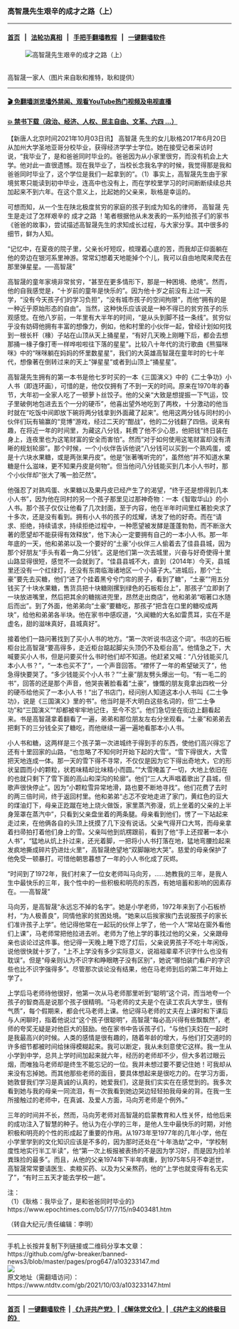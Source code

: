 ### 高智晟先生艰辛的成才之路（上）
------------------------

#### [首页](https://github.com/gfw-breaker/banned-news3/blob/master/README.md) &nbsp;&nbsp;|&nbsp;&nbsp; [法轮功真相](https://github.com/begood0513/basic/blob/master/README.md)  &nbsp;&nbsp;|&nbsp;&nbsp; [手把手翻墙教程](https://github.com/gfw-breaker/guides/wiki)  &nbsp;&nbsp;|&nbsp;&nbsp; [一键翻墙软件](https://github.com/gfw-breaker/nogfw/blob/master/README.md)  



<div><div class="featured_image">
 <figure>
  <img alt="高智晟先生艰辛的成才之路（上）" src="https://i.ntdtv.com/assets/uploads/2021/10/2021-10-03_142733-800x450.jpg"/>
 </figure><br/>
 <span class="caption">
  高智晟一家人（图片来自耿和推特，耿和提供）
 </span>
</div>
</div><hr/>

#### [ 🎬  免翻墙浏览墙外禁闻、观看YouTube热门视频及电视直播](https://github.com/gfw-breaker/HelloWorld)

#### [ 💥  禁书下载（政治、经济、人权、民主自由、文革、六四 ...）](https://github.com/gfw-breaker/books/blob/master/README.md)

<div><div class="post_content" itemprop="articleBody">
 <p>
  【新唐人北京时间2021年10月03日讯】
  <ok href="https://www.ntdtv.com/gb/高智晟.htm">
   高智晟
  </ok>
  先生的女儿耿格2017年6月20日从加州大学圣地亚哥分校毕业，获得经济学学士学位。她在接受记者采访时说，“我毕业了，是和爸爸同时毕业的。爸爸因为从小家里很穷，而没有机会上大学。他对此一直很遗憾。现在我毕业了，当校长念我名字的时候，我觉得那是我和爸爸同时毕业了，这个学位是我们一起拿到的”。（1）事实上，高智晟先生由于家境贫寒只能读到初中毕业，连高中也没有上，而在学校里学习的时间断断续续总共加起来不到六年。在这个意义上，比起她的父亲来，耿格是幸运的。
 </p>
 <p>
  可想而知，从一个生在陕北极度贫穷的家庭的孩子到成为知名的律师，
  <ok href="https://www.ntdtv.com/gb/高智晟.htm">
   高智晟
  </ok>
  先生是走过了怎样艰辛的
  <ok href="https://www.ntdtv.com/gb/成才之路.htm">
   成才之路
  </ok>
  ！笔者根据他从未发表的一系列给孩子们的家书《爸爸的故事》，尝试描述高智晟先生的求知成长过程，与大家分享。其中很多的细节，鲜为人知。
 </p>
 <p>
  “记忆中，在夏夜的院子里，父亲长吁短叹，梳理着心底的苦，而我却正仰面躺在他的旁边在银河系里神游。常常幻想着天地能掉个个儿，我可以自由地爬来爬去在那里弹星星。──高智晟”
 </p>
 <p>
  高智晟的童年家境非常贫穷，“甚至在更多情形下，那是一种困境、绝境”。然而，他的自我感觉是，“十岁前的童年是快乐的”。因为他十岁之前没有上过一天学，“没有今天孩子们的学习负担”，“没有城市孩子的空间拘限”，而他“拥有的是一种近乎原始形态的自由”。当然，这种快乐应该说是一种不得已的贫穷孩子的乐观感觉。在他八岁前，一年里有大半年的时间，“是从头到脚不挂一条线”。贫穷似乎没有妨碍他拥有丰富的想像力，例如，他和村里的小伙伴一起，曾经计划如何找到一根长杆（椽）子站在山顶从天上捅星星，“有好几天晚上刚睡下后，都会去想那捅一椽子像打枣一样哗啦啦往下落的星星”。比较八十年代的流行歌曲《熊猫咪咪》中的“咪咪躺在妈妈的怀里数星星”，我们的大英雄高智晟在童年时的七十年代，想像著在倒转过来的天上“弹星星”或者到山顶上“捅星星”。
 </p>
 <p>
  高智晟先生拥有的第一本书是他七岁时买的一本《三国演义》中的《二士争功》小人书（即连环画），可惜的是，他仅仅拥有了不到一天的时间。原来在1970年的春节，大年初一全家人吃了一顿萝卜丝饺子。他的父亲“大致是想提振一下气运，饺子里破例地包进去五个一分的硬币”，他喜出望外地吃到了两枚，十分激动的他当时就在“吃饭中间即放下碗将两分钱拿到外面藏了起来”。他用这两分钱与同村的小伙伴们玩有输赢的“竞博”游戏，经过二天的“酣战”，他的二分钱翻了四倍。说来有趣，在将近一年的时间里，为藏这八分钱，耗费了他不少心思，他把钱“终日装在身上，连夜里也为这笔财富的安全而害怕”。然而“对于如何使用这笔财富却没有清晰的规划轮廓”。那个时候，一个小伙伴告诉他说“八分钱可以买到一个熟鸡蛋，或是十六块水果糖，或是两张果丹皮”。他是“张著嘴听完的”，虽然他“并不知道水果糖是什么滋味，更不知果丹皮是何物”。但当他问八分钱能买到几本小人书时，那个小伙伴却“张大了嘴一脸茫然”。
 </p>
 <p>
  他强忍了对熟鸡蛋、水果糖以及果丹皮已经产生了的渴望，“终于还是想得到几本小人书”，因为他在同村的另一个孩子那里见过那神奇物：一本《智取华山》的小人书。那个孩子仅仅让他看了几次封面，至于内容，他在半年时间里红著脸央求了十多次，还是没有看到。拥有小人书的孩子的炫耀，诱发了他的好奇。而在“请求、拒绝，持续请求，持续拒绝过程中，一种愿望被发酵是蓬蓬勃勃，而不断涨大著的愿望却不能获得有效释放”，他下决心一定要拥有自己的一本小人书。那一年年底的一天，他和弟弟以及一个要好的“土豪”小伙伴三人偷着去了佳县县城，因为那个好朋友“手头有着一角二分钱”。这是他们第一次去城里，兴奋与好奇使得十里山路显得很短，感觉不一会就到了。“佳县县城不大，直到（2014年）今天，县城里还没有一个红绿灯，还没有东南临海诸地区一个小镇子大。”进城后，那个“土豪”要先去买糖，他们“进了个挂着黑兮兮门帘的房子，看到了糖”，“土豪”“用五分钱买了十块水果糖，售货员把十块糖刚摞到绿色的石板柜台上”，那孩子“立即剥了一块放进嘴里，然后把其余的糖揣进兜里，昂然走出商店”，他和弟弟“咽著口水随后而出”。到了外面，他弟弟向“土豪”要糖吃，那孩子“把含在口里的糖咬成两块”，给他和弟弟各半块。他在家书中感叹道，“久闻糖的大名如雷贯耳，实在不是虚名，甜的滋味真好，县城真好”。
 </p>
 <p>
  接着他们一路问著找到了买小人书的地方。“第一次听说书店这个词”。书店的石板柜台比高智晟“要高得多，走近柜台踮起脚尖头顶仍不及柜台高”。他情急之下，大喊要买小人书，但是问要买什么书时他们却不知道。他赶紧又喊：“八分钱能买几本小人书？”，“一本也买不了”，一个声音回答。“襟怀了一年的希望破灭了”，他急得快要哭了。“多少钱能买个小人书？”“土豪”朋友劈头爆出一句。“有一毛二的书”，回答的还是那个声音，他哭丧著脸看着“土豪”，慷慨的朋友竟拿出四枚一分的硬币给他买了一本小人书！“出了书店门，经问别人知道这本小人书叫《二士争功》，说是《三国演义》里的书”。他当时是不大明白这些名词的，但“二士争功”和“三国演义”“却都被牢牢地记住，至今不忘”。他们急切坐在街边上翻看起来。书是高智晟拿着翻看了一遍，弟弟和那位朋友左右分坐观看。“土豪”和弟弟去把剩下的三分钱全买了糖吃，而他继续一遍一遍地看那本小人书。
 </p>
 <p>
  小人书和糖，这两样是三个孩子第一次进城终于得到手的东西，使他们高兴得忘了还有十里回家的山路，“也忽略了不知何时开始下起的大雪”。“雪下得很大，大雪把天地连成一体。那一天的雪下得不寻常，不仅仅是因为它下得出奇地大，它的形状呈圆而小的颗粒，状若味精却比味精小而圆。”“大雪掩盖了一切，大地上依旧在的也就只剩下了雪下面的高山和深沟的轮廓”。他们“三人大声唱着歌出了县城，但歌声很快停止”。因为“小颗粒雪异常地滑，路也要不断地寻找”。他们花费了去时的两三倍时间，终于返回村里。他和弟弟“忐忑不安地走进了家门，黄红色的豆大的煤油灯下，母亲正趷蹴在地上烧火做饭，家里蒸汽弥漫，炕上坐着的父亲的上半身笼罩在蒸汽中”，只看到父亲盘坐着的两条腿。母亲看到他们，愣了一下站起来走过来，在他俩各自的头顶上抚摸了几下没有说话。父亲气得开口大骂，而母亲拿着扫帚拍打着他们身上的雪。父亲叫他到炕楞跟前，看到了他“手上还捏著一本小人书”，“猛地从炕上扑过来，还光着脚，一把将小人书打落在地，猛地弯腰捡起来发疯地撕成碎片扔进灶火里”，高智晟绝望地“双脚蹦地大哭”。慈爱的母亲保护了他免受一顿暴打。可惜他朝思暮想了一年的小人书化成了灰烬。
 </p>
 <p>
  “时间到了1972年，我们村来了一位女老师叫马向芳，……她教我的三年，是我人生中最快乐的三年，我个性中的一些积极和明亮的东西，有她培蓄和影响的因素存在。──高智晟”
 </p>
 <p>
  马向芳，是高智晟“永远忘不掉的名字”。她是小学老师，1972年来到了小石板桥村，“为人极善良”，同情他家的贫困处境。“她来以后挨家挨门去说服孩子的家长们准许孩子上学”。他记得他常在一起玩的伙伴上学了，他一个人“常站在窗外看他们上课”，马老师常把他拉进去听。老师为了他上学的事找过他的父亲，父亲跟母亲也谈论过这件事。他记得一天晚上睡下熄了灯后，父亲说男孩子不吃十年闲饭，说他很快就十岁了，“上不上学没有多少实际意义，说祖祖辈辈不识字什么也没有耽误”。但是“母亲则认为不识字和睁眼瞎子没有区别”，她说“哪怕装门看户的字识些也比不识字强得多”。尽管那次谈论没有结果，他在马老师到后的第二年开始上学了。
 </p>
 <p>
  上学后马老师待他很好，他第一次从马老师那里听到“聪明”这个词，而当地夸一个孩子的智商高是说那个孩子很精明。“马老师的丈夫是个在读工农兵大学生，很有气质”，每个假期来，都会代马老师上课。他记得马老师的丈夫在上课时和下课后与人闲聊时，指着他说过“这个孩子很聪明”，高智晟“每必高兴得有些飘飘然”，老师的夸奖无疑是对他巨大的鼓励。他在家书中告诉孩子们，“与他们夫妇在一起时是我最高兴的时候。人类的感情是很有趣的，随着年龄的增大，与他们打交道时的许多细节都被时间给抹得模糊起来。我可以断定，我从未刻意使它这样。我一生从小学到中学，总共上学时间加起来就六年，经历的老师却不少，但大多若过眼云烟，而唯独马老师却是终生不能忘记的一位。我并未想过要不要记住她！可我却从来没有忘掉她。而其他那些老师的面目，要具体想起来是很吃力的。在学习方面，她敦督我们学习是真诚的认真的，她爱我们，这是我们实实在在感觉到的。我多次看到她与我的母亲一同流泪，有一次我看到她边哭边轻轻拍我母亲的背。在我一生所接触过的老师中，在真诚、及爱人方面，马向芳老师是个例外。”
 </p>
 <p>
  三年的时间并不长，然而，马向芳老师对高智晟的启蒙教育和人性关怀，给他后来的成功注入了智慧的种子。他认为在小学的三年，是他人生中最快乐的时期，对他积极和明亮的个性的形成起了重要的作用。从1973年至1977年的几年小学，他在小学里学到的文化知识应该是不多的，因为那时还处在“十年浩劫”之中，“学校制度性地实行半工半读”，他“第一次上板报被表扬的不是因为学习好，而是因为捡羊粪珠捡的最多”。而且，从他的父亲1974年下半年病重，到1975年5月不幸逝世，高智晟常常要请医生、卖粮买药、以及为父亲熬药，他的“上学也就变得有名无实了”，“有时三五天才能去学校一趟”。
 </p>
 <p>
  注：
  <br/>
  （1）《耿格：我毕业了，是和爸爸同时毕业的》
  <br/>
  <ok href="https://www.epochtimes.com/b5/17/7/15/n9403481.htm">
   https://www.epochtimes.com/b5/17/7/15/n9403481.htm
  </ok>
 </p>
 <p>
  （转自大纪元/责任编辑：李明）
 </p>
 <div class="single_ad">
 </div>
</div>
</div>
<hr/>
手机上长按并复制下列链接或二维码分享本文章：<br/>
https://github.com/gfw-breaker/banned-news3/blob/master/pages/prog647/a103233147.md <br/>
<a href='https://github.com/gfw-breaker/banned-news3/blob/master/pages/prog647/a103233147.md'><img src='https://github.com/gfw-breaker/banned-news3/blob/master/pages/prog647/a103233147.md.png'/></a> <br/>
原文地址（需翻墙访问）：https://www.ntdtv.com/gb/2021/10/03/a103233147.html


------------------------
#### [首页](https://github.com/gfw-breaker/banned-news3/blob/master/README.md) &nbsp;|&nbsp; [一键翻墙软件](https://github.com/gfw-breaker/nogfw/blob/master/README.md) &nbsp;| [《九评共产党》](https://github.com/gfw-breaker/9ping.md/blob/master/README.md#九评之一评共产党是什么) | [《解体党文化》](https://github.com/gfw-breaker/jtdwh.md/blob/master/README.md) | [《共产主义的终极目的》](https://github.com/gfw-breaker/gczydzjmd.md/blob/master/README.md)


<img src='http://gfw-breaker.win/banned-news3/pages/prog647/a103233147.md' width='0px' height='0px'/>